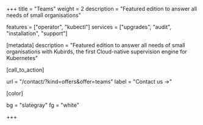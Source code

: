+++
title = "Teams"
weight = 2
description = "Featured edition to answer all needs of small organisations"

features = ["operator", "kubectl"]
services = ["upgrades", "audit", "installation", "support"]

[metadata]
description = "Featured edition to answer all needs of small organisations with Kubirds, the first Cloud-native supervision engine for Kubernetes"

[call_to_action]

url = "/contact/?kind=offers&offer=teams"
label = "Contact us &rarr;"

[color]

bg = "slategray"
fg = "white"

+++
